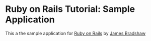 # Ruby on Rails Tutorial: Sample Application

This a the sample application for [Ruby on Rails](http://rubyonrails.org) by [James Bradshaw](www.hirejamesbradshaw.com)